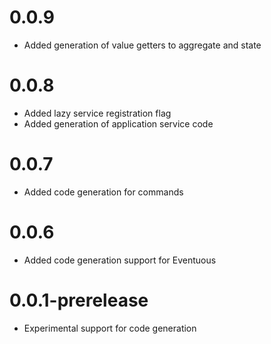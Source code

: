 # 0.0.9
- Added generation of value getters to aggregate and state

# 0.0.8
- Added lazy service registration flag
- Added generation of application service code

# 0.0.7
- Added code generation for commands

# 0.0.6
- Added code generation support for Eventuous

# 0.0.1-prerelease
- Experimental support for code generation
